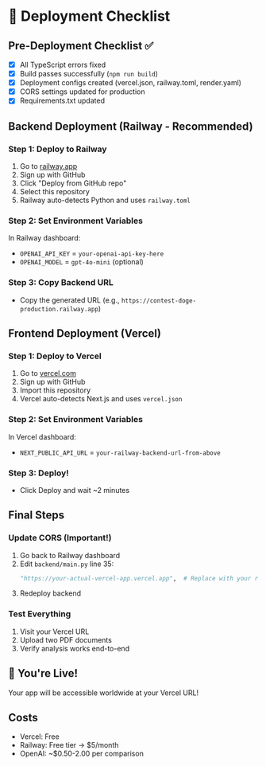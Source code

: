 # 🚀 Deployment Checklist

## Pre-Deployment Checklist ✅
- [x] All TypeScript errors fixed
- [x] Build passes successfully (`npm run build`)
- [x] Deployment configs created (vercel.json, railway.toml, render.yaml)
- [x] CORS settings updated for production
- [x] Requirements.txt updated

## Backend Deployment (Railway - Recommended)

### Step 1: Deploy to Railway
1. Go to [railway.app](https://railway.app)
2. Sign up with GitHub
3. Click "Deploy from GitHub repo"
4. Select this repository
5. Railway auto-detects Python and uses `railway.toml`

### Step 2: Set Environment Variables
In Railway dashboard:
- `OPENAI_API_KEY` = `your-openai-api-key-here`
- `OPENAI_MODEL` = `gpt-4o-mini` (optional)

### Step 3: Copy Backend URL
- Copy the generated URL (e.g., `https://contest-doge-production.railway.app`)

## Frontend Deployment (Vercel)

### Step 1: Deploy to Vercel  
1. Go to [vercel.com](https://vercel.com)
2. Sign up with GitHub
3. Import this repository
4. Vercel auto-detects Next.js and uses `vercel.json`

### Step 2: Set Environment Variables
In Vercel dashboard:
- `NEXT_PUBLIC_API_URL` = `your-railway-backend-url-from-above`

### Step 3: Deploy!
- Click Deploy and wait ~2 minutes

## Final Steps

### Update CORS (Important!)
1. Go back to Railway dashboard
2. Edit `backend/main.py` line 35:
   ```python
   "https://your-actual-vercel-app.vercel.app",  # Replace with your real URL
   ```
3. Redeploy backend

### Test Everything
1. Visit your Vercel URL
2. Upload two PDF documents  
3. Verify analysis works end-to-end

## 🎉 You're Live!
Your app will be accessible worldwide at your Vercel URL!

## Costs
- Vercel: Free
- Railway: Free tier → $5/month
- OpenAI: ~$0.50-2.00 per comparison